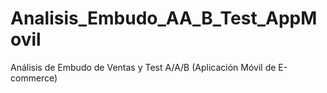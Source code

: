 # Analisis_Embudo_AA_B_Test_AppMovil
Análisis de Embudo de Ventas y Test A/A/B (Aplicación Móvil de E-commerce)
